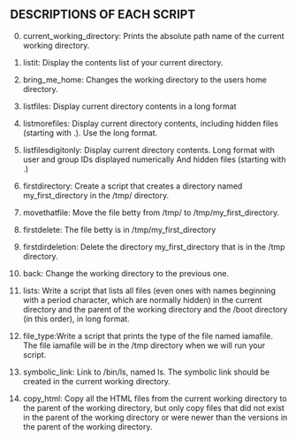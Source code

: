 ## DESCRIPTIONS OF EACH SCRIPT

0. current_working_directory: Prints the absolute path name of the current working directory.

1. listit: Display the contents list of your current directory.

2. bring_me_home: Changes the working directory to the users home directory.

3. listfiles: Display current directory contents in a long format

4. listmorefiles: Display current directory contents, including hidden files (starting with .). Use the long format.

5. listfilesdigitonly: Display current directory contents.
Long format
with user and group IDs displayed numerically
And hidden files (starting with .)

6. firstdirectory: Create a script that creates a directory named my_first_directory in the /tmp/ directory.

7. movethatfile: Move the file betty from /tmp/ to /tmp/my_first_directory.

8. firstdelete: The file betty is in /tmp/my_first_directory

9. firstdirdeletion: Delete the directory my_first_directory that is in the /tmp directory.

10. back: Change the working directory to the previous one.

11. lists: Write a script that lists all files (even ones with names beginning with a period character, which are normally hidden) in the current directory and the parent of the working directory and the /boot directory (in this order), in long format.

12. file_type:Write a script that prints the type of the file named iamafile. The file iamafile will be in the /tmp directory when we will run your script.

13. symbolic_link: Link to /bin/ls, named ls. The symbolic link should be created in the current working directory.

14. copy_html: Copy all the HTML files from the current working directory to the parent of the working directory, but only copy files that did not exist in the parent of the working directory or were newer than the versions in the parent of the working directory.
